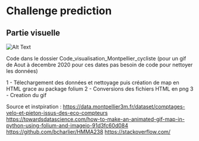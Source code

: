 # Challenge prediction


## Partie visuelle
 
![Alt Text](Gif/Montpellier_cycliste.gif)

Code dans le dossier Code_visualisation_Montpellier_cycliste (pour un gif de Aout à decembre 2020 pour ces dates pas besoin de code pour nettoyer les données)

1 - Télechargement des données et nettoyage puis création de map en HTML grace au package folium
2 - Conversions des fichiers HTML en png
3 - Creation du gif

Source et instpiration : https://data.montpellier3m.fr/dataset/comptages-velo-et-pieton-issus-des-eco-compteurs
                         https://towardsdatascience.com/how-to-make-an-animated-gif-map-in-python-using-folium-and-imageio-91d3fc60d084
                         https://github.com/bcharlier/HMMA238
                         https://stackoverflow.com/